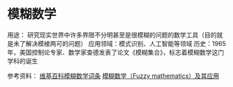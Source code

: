 # 模糊数学
用途： 研究现实世界中许多界限不分明甚至是很模糊的问题的数学工具（目的就是未了解决模棱两可的问题）
应用领域：模式识别、人工智能等领域
历史：1965年，美国控制论专家、数学家查德发表了论文《模糊集合》，标志着模糊数学这门学科的诞生

参考资料：
[维基百科模糊数学词条](https://zh.wikipedia.org/wiki/%E6%A8%A1%E7%B3%8A%E6%95%B0%E5%AD%A6)
[模糊数学（Fuzzy mathematics）及其应用](https://blog.csdn.net/weikunlun/article/details/746881)